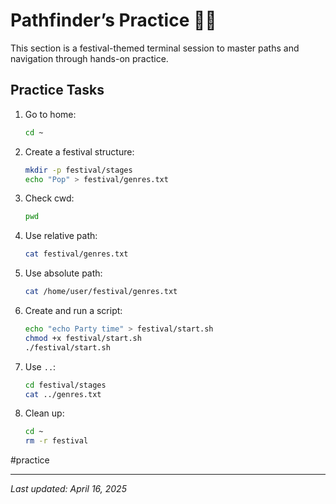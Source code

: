 # Pathfinder’s Practice 🏋️‍♂️

This section is a festival-themed terminal session to master paths and navigation through hands-on practice.

## Practice Tasks

1. Go to home:
    
    ```bash
    cd ~
    ```
    
2. Create a festival structure:
    
    ```bash
    mkdir -p festival/stages
    echo "Pop" > festival/genres.txt
    ```
    
3. Check cwd:
    
    ```bash
    pwd
    ```
    
4. Use relative path:
    
    ```bash
    cat festival/genres.txt
    ```
    
5. Use absolute path:
    
    ```bash
    cat /home/user/festival/genres.txt
    ```
    
6. Create and run a script:
    
    ```bash
    echo "echo Party time" > festival/start.sh
    chmod +x festival/start.sh
    ./festival/start.sh
    ```
    
7. Use `..`:
    
    ```bash
    cd festival/stages
    cat ../genres.txt
    ```
    
8. Clean up:
    
    ```bash
    cd ~
    rm -r festival
    ```
    

#practice

---

_Last updated: April 16, 2025_
